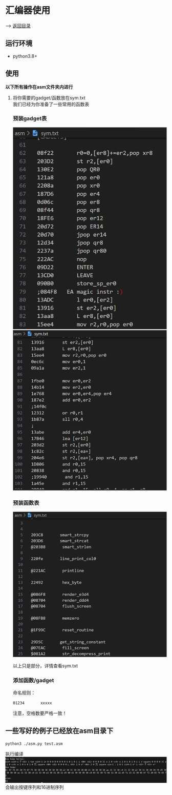 # 汇编器使用
--> [返回目录](../README.md)
## 运行环境
- python3.8+

## 使用
**以下所有操作在asm文件夹内进行**
1. 将你需要的gadget/函数放在sym.txt  
   我们已经为你准备了一些常用的函数表
   ### 预装gadget表
   ![](./sym_1.png "")
   ![](./sym_2.png "")
   ### 预装函数表
   ![](./sym_3.png)

    以上只是部分，详情查看sym.txt  
    ### 添加函数/gadget
    命名规则：
    ```
    01234       xxxxx
    ```
    注意，空格数要严格一致！

## 一些写好的例子已经放在asm目录下
```
python3 ./asm.py test.asm
```
执行编译
![](./sym_4.png)
会输出按键序列和16进制序列